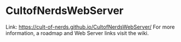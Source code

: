 # CultofNerdsWebServer
Link: https://cult-of-nerds.github.io/CultofNerdsWebServer/
For more information, a roadmap and Web Server links visit the wiki.
